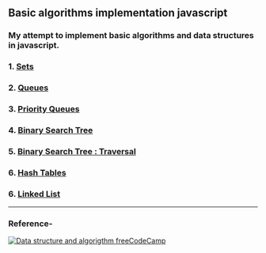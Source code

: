 ## Basic algorithms implementation javascript
### My attempt to implement basic algorithms and data structures in javascript. 
### 1. [Sets](/sets.md)
### 2. [Queues](/queues.md)
### 3. [Priority Queues](/queues.md#priority-queues)
### 4. [Binary Search Tree](binary%20search%20tree.md#basic-bst)
### 5. [Binary Search Tree : Traversal](binary%20search%20tree.md#basic-bst)
### 6. [Hash Tables](/hash%20table.md)
### 6. [Linked List](/linked%20list.md)

----
### Reference-
[![Data structure and algorigthm freeCodeCamp](http://img.youtube.com/vi/t2CEgPsws3U/0.jpg)](http://www.youtube.com/watch?v=t2CEgPsws3U "DS&A")
<!--stackedit_data:
eyJoaXN0b3J5IjpbLTExMzM0NTExMzMsLTE1ODY3MTI0NjIsLT
QzODQ4MDA5Ml19
-->
